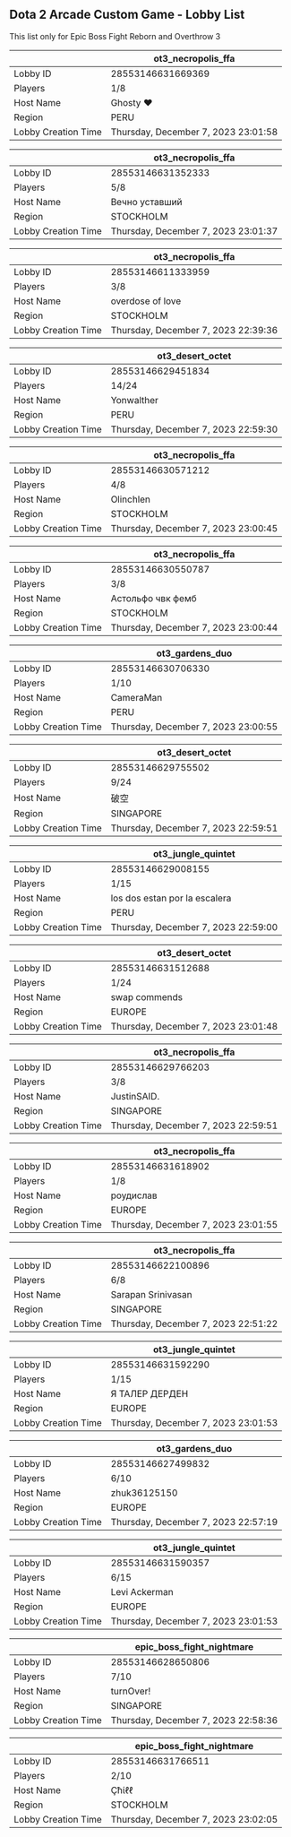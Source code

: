 ## Dota 2 Arcade Custom Game - Lobby List

This list only for Epic Boss Fight Reborn and Overthrow 3

|  | ot3_necropolis_ffa |
| ------ | ------ |
| Lobby ID | 28553146631669369 |
| Players | 1/8 |
| Host Name | Ghosty ❤ |
| Region | PERU |
| Lobby Creation Time | Thursday, December 7, 2023 23:01:58 |


|  | ot3_necropolis_ffa |
| ------ | ------ |
| Lobby ID | 28553146631352333 |
| Players | 5/8 |
| Host Name | Вечно уставший |
| Region | STOCKHOLM |
| Lobby Creation Time | Thursday, December 7, 2023 23:01:37 |


|  | ot3_necropolis_ffa |
| ------ | ------ |
| Lobby ID | 28553146611333959 |
| Players | 3/8 |
| Host Name | overdose of love |
| Region | STOCKHOLM |
| Lobby Creation Time | Thursday, December 7, 2023 22:39:36 |


|  | ot3_desert_octet |
| ------ | ------ |
| Lobby ID | 28553146629451834 |
| Players | 14/24 |
| Host Name | Yonwalther |
| Region | PERU |
| Lobby Creation Time | Thursday, December 7, 2023 22:59:30 |


|  | ot3_necropolis_ffa |
| ------ | ------ |
| Lobby ID | 28553146630571212 |
| Players | 4/8 |
| Host Name | Olinchlen |
| Region | STOCKHOLM |
| Lobby Creation Time | Thursday, December 7, 2023 23:00:45 |


|  | ot3_necropolis_ffa |
| ------ | ------ |
| Lobby ID | 28553146630550787 |
| Players | 3/8 |
| Host Name | Астольфо чвк фемб |
| Region | STOCKHOLM |
| Lobby Creation Time | Thursday, December 7, 2023 23:00:44 |


|  | ot3_gardens_duo |
| ------ | ------ |
| Lobby ID | 28553146630706330 |
| Players | 1/10 |
| Host Name | CameraMan |
| Region | PERU |
| Lobby Creation Time | Thursday, December 7, 2023 23:00:55 |


|  | ot3_desert_octet |
| ------ | ------ |
| Lobby ID | 28553146629755502 |
| Players | 9/24 |
| Host Name | 破空 |
| Region | SINGAPORE |
| Lobby Creation Time | Thursday, December 7, 2023 22:59:51 |


|  | ot3_jungle_quintet |
| ------ | ------ |
| Lobby ID | 28553146629008155 |
| Players | 1/15 |
| Host Name | los dos estan por la escalera |
| Region | PERU |
| Lobby Creation Time | Thursday, December 7, 2023 22:59:00 |


|  | ot3_desert_octet |
| ------ | ------ |
| Lobby ID | 28553146631512688 |
| Players | 1/24 |
| Host Name | swap commends |
| Region | EUROPE |
| Lobby Creation Time | Thursday, December 7, 2023 23:01:48 |


|  | ot3_necropolis_ffa |
| ------ | ------ |
| Lobby ID | 28553146629766203 |
| Players | 3/8 |
| Host Name | JustinSAID. |
| Region | SINGAPORE |
| Lobby Creation Time | Thursday, December 7, 2023 22:59:51 |


|  | ot3_necropolis_ffa |
| ------ | ------ |
| Lobby ID | 28553146631618902 |
| Players | 1/8 |
| Host Name | роудислав |
| Region | EUROPE |
| Lobby Creation Time | Thursday, December 7, 2023 23:01:55 |


|  | ot3_necropolis_ffa |
| ------ | ------ |
| Lobby ID | 28553146622100896 |
| Players | 6/8 |
| Host Name | Sarapan Srinivasan |
| Region | SINGAPORE |
| Lobby Creation Time | Thursday, December 7, 2023 22:51:22 |


|  | ot3_jungle_quintet |
| ------ | ------ |
| Lobby ID | 28553146631592290 |
| Players | 1/15 |
| Host Name | Я ТАЛЕР ДЕРДЕН |
| Region | EUROPE |
| Lobby Creation Time | Thursday, December 7, 2023 23:01:53 |


|  | ot3_gardens_duo |
| ------ | ------ |
| Lobby ID | 28553146627499832 |
| Players | 6/10 |
| Host Name | zhuk36125150 |
| Region | EUROPE |
| Lobby Creation Time | Thursday, December 7, 2023 22:57:19 |


|  | ot3_jungle_quintet |
| ------ | ------ |
| Lobby ID | 28553146631590357 |
| Players | 6/15 |
| Host Name | Levi Ackerman |
| Region | EUROPE |
| Lobby Creation Time | Thursday, December 7, 2023 23:01:53 |


|  | epic_boss_fight_nightmare |
| ------ | ------ |
| Lobby ID | 28553146628650806 |
| Players | 7/10 |
| Host Name | turnOver! |
| Region | SINGAPORE |
| Lobby Creation Time | Thursday, December 7, 2023 22:58:36 |


|  | epic_boss_fight_nightmare |
| ------ | ------ |
| Lobby ID | 28553146631766511 |
| Players | 2/10 |
| Host Name | Çħίℓℓ |
| Region | STOCKHOLM |
| Lobby Creation Time | Thursday, December 7, 2023 23:02:05 |


